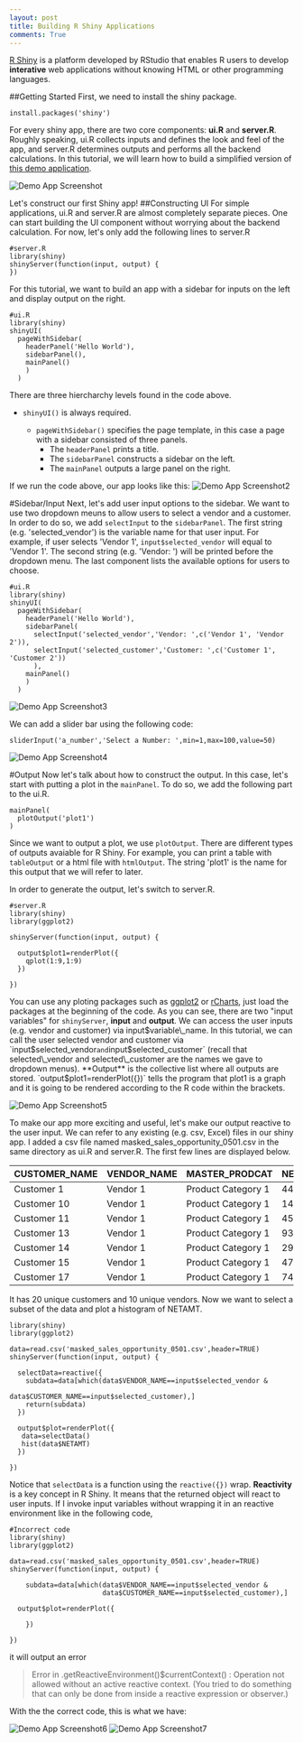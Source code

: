 ```yaml
---
layout: post
title: Building R Shiny Applications
comments: True
---
```


[R Shiny](http://shiny.rstudio.com) is a platform developed by RStudio that enables R users to develop **interative** web applications without knowing HTML or other programming languages. 

##Getting Started
First, we need to install the shiny package.
<pre><code>install.packages('shiny')</code></pre>
For every shiny app, there are two core components: **ui.R** and **server.R**. Roughly speaking, ui.R collects inputs and defines the look and feel of the app, and server.R determines outputs and performs all the backend calculations. In this tutorial, we will learn how to build a simplified version of [this demo application](https://infordsl.shinyapps.io/demo/). 

![Demo App Screenshot](/assets/shiny1.png)

Let's construct our first Shiny app!
##Constructing UI
For simple applications, ui.R and server.R are almost completely separate pieces. One can start building the UI component without worrying about the backend calculation. For now, let's only add the following lines to server.R

```
#server.R
library(shiny)
shinyServer(function(input, output) {
})
```

For this tutorial, we want to build an app with a sidebar for inputs on the left and display output on the right. 

```
#ui.R
library(shiny)
shinyUI(
  pageWithSidebar(
    headerPanel('Hello World'),
    sidebarPanel(),
    mainPanel()
    )
  )
```
There are three hiercharchy levels found in the code above. 

* `shinyUI()` is always required.

	*  `pageWithSidebar()` specifies the page template, in this case a page with a sidebar consisted of three panels.
		*  The `headerPanel` prints a title.
		*  The `sidebarPanel` constructs a sidebar on the left.
		*  The `mainPanel` outputs a large panel on the right.

If we run the code above, our app looks like this:
![Demo App Screenshot2](/assets/shiny2.tiff)

#Sidebar/Input
Next, let's add user input options to the sidebar. We want to use two dropdown meuns to allow users to select a vendor and a customer. In order to do so, we add `selectInput` to the `sidebarPanel`. The first string (e.g. 'selected\_vendor') is the variable name for that user input. For example, if user selects 'Vendor 1', `input$selected_vendor` will equal to 'Vendor 1'. The second string (e.g. 'Vendor: ') will be printed before the dropdown menu. The last component lists the available options for users to choose. 

```
#ui.R
library(shiny)
shinyUI(
  pageWithSidebar(
    headerPanel('Hello World'),
    sidebarPanel(
      selectInput('selected_vendor','Vendor: ',c('Vendor 1', 'Vendor 2')),
      selectInput('selected_customer','Customer: ',c('Customer 1', 'Customer 2'))
      ),
    mainPanel()
    )
  )
```

![Demo App Screenshot3](/assets/shiny3.png)
 
 We can add a slider bar using the following code:
 
 ```
 sliderInput('a_number','Select a Number: ',min=1,max=100,value=50)
 ```
 ![Demo App Screenshot4](/assets/shiny4.tiff)
 
#Output
Now let's talk about how to construct the output. In this case, let's start with putting a plot in the `mainPanel`. To do so, we add the following part to the ui.R. 

```
mainPanel(
  plotOutput('plot1')
)
```

Since we want to output a plot, we use `plotOutput`. There are different types of outputs avaiable for R Shiny. For example, you can print a table with `tableOutput` or a html file with `htmlOutput`. The string 'plot1' is the name for this output that we will refer to later. 

In order to generate the output, let's switch to server.R. 

```
#server.R
library(shiny)
library(ggplot2)

shinyServer(function(input, output) {

  output$plot1=renderPlot({
    qplot(1:9,1:9)
  })
  
})
```

You can use any ploting packages such as [ggplot2](http://ggplot2.org) or [rCharts](http://rcharts.io), just load the packages at the beginning of the code. As you can see, there are two "input variables" for `shinyServer`, **input** and **output**. We can access the user inputs (e.g. vendor and customer) via input$variable\_name. In this tutorial, we can call the user selected vendor and customer via `input$selected_vendor` and `input$selected_customer` (recall that selected\_vendor and selected\_customer are the names we gave to dropdown menus). **Output** is the collective list where all outputs are stored. `output$plot1=renderPlot({})` tells the program that plot1 is a graph and it is going to be rendered according to the R code within the brackets.    
 
![Demo App Screenshot5](/assets/shiny5.tiff) 

To make our app more exciting and useful, let's make our output reactive to the user input. We can refer to any existing (e.g. csv, Excel) files in our shiny app. I added a csv file named masked\_sales\_opportunity\_0501.csv in the same directory as ui.R and server.R. The first few lines are displayed below. 

| CUSTOMER_NAME | VENDOR_NAME | MASTER_PRODCAT     | NETAMT | 
|---------------|-------------|--------------------|--------| 
| Customer 1    | Vendor 1    | Product Category 1 | 4437   | 
| Customer 10   | Vendor 1    | Product Category 1 | 14794  | 
| Customer 11   | Vendor 1    | Product Category 1 | 4575   | 
| Customer 13   | Vendor 1    | Product Category 1 | 93     | 
| Customer 14   | Vendor 1    | Product Category 1 | 2921   | 
| Customer 15   | Vendor 1    | Product Category 1 | 4742   | 
| Customer 17   | Vendor 1    | Product Category 1 | 7406   | 

It has 20 unique customers and 10 unique vendors. Now we want to select a subset of the data and plot a histogram of NETAMT. 

```
library(shiny)
library(ggplot2)

data=read.csv('masked_sales_opportunity_0501.csv',header=TRUE)
shinyServer(function(input, output) {
  
  selectData=reactive({
    subdata=data[which(data$VENDOR_NAME==input$selected_vendor &
                         data$CUSTOMER_NAME==input$selected_customer),]
    return(subdata)
  })    
  
  output$plot=renderPlot({
   data=selectData()
   hist(data$NETAMT)
  })

})
```
Notice that `selectData` is a function using the `reactive({})` wrap. **Reactivity** is a key concept in R Shiny. It means that the returned object will react to user inputs. If I invoke input variables without wrapping it in an reactive environment like in the following code,

```
#Incorrect code
library(shiny)
library(ggplot2)

data=read.csv('masked_sales_opportunity_0501.csv',header=TRUE)
shinyServer(function(input, output) {
    
    subdata=data[which(data$VENDOR_NAME==input$selected_vendor &
                       data$CUSTOMER_NAME==input$selected_customer),]

  output$plot=renderPlot({
  
    })

})
```
it will output an error 
>Error in .getReactiveEnvironment()$currentContext() : 
  Operation not allowed without an active reactive context. (You tried to do something that can only be done from inside a reactive expression or observer.)
 
 With the the correct code, this is what we have:
 
![Demo App Screenshot6](/assets/shiny6.tiff) 
![Demo App Screenshot7](/assets/shiny7.tiff) 

